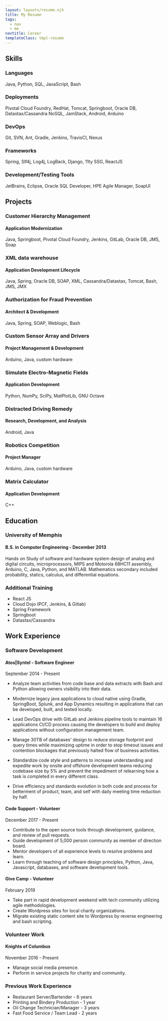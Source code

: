 ```yaml
---
layout: layouts/resume.njk
title: My Resume
tags:
  - nav
  - me
navtitle: Career
templateClass: tmpl-resume
---
```


## Skills
### Languages
Java, Python, SQL, JavaScript, Bash

### Deployments
Pivotal Cloud Foundry, RedHat, Tomcat, Springboot, Oracle DB, Datastax/Cassandra NoSQL, JamStack, Android, Arduino

### DevOps
Git, SVN, Ant, Gradle, Jenkins, TravisCI, Nexus

### Frameworks
Spring, Slf4j, Log4j, LogBack, Django, 11ty SSG, ReactJS

### Development/Testing Tools
JetBrains, Eclipse, Oracle SQL Developer, HPE Agile Manager, SoapUI

## Projects
### Customer Hierarchy Management
#### Application Modernization
Java, Springboot, Pivotal Cloud Foundry, Jenkins, GitLab, Oracle DB, JMS, Soap

### XML data warehouse
#### Application Development Lifecycle
Java, Spring, Oracle DB, SOAP, XML, Cassandra/Datastax, Tomcat, Bash, JMS, JMX

### Authorization for Fraud Prevention
#### Architect & Development
Java, Spring, SOAP, Weblogic, Bash

### Custom Sensor Array and Drivers
#### Project Management & Development
Arduino, Java, custom hardware

### Simulate Electro-Magnetic Fields
#### Application Development
Python, NumPy, SciPy, MatPlotLib, GNU Octave

### Distracted Driving Remedy
#### Research, Development, and Analysis
Android, Java

### Robotics Competition
#### Project Manager
Arduino, Java, custom hardware

### Matrix Calculator
#### Application Development
C++

## Education
### University of Memphis
#### B.S. in Computer Engineering - December 2013

Hands on Study of software and hardware system design of analog and digital circuits, microprocessors, MIPS and Motorola 68HC11 assembly, Arduino, C, Java, Python, and MATLAB. Mathematics secondary included probability, statics, calculus, and differential equations.

### Additional Training
+ React JS
+ Cloud Dojo (PCF, Jenkins, & Gitlab)
+ Spring Framework
+ Springboot
+ Datastax/Cassandra 

## Work Experience
### Software Development
#### Atos|Syntel - Software Engineer
September 2014 - Present

+ Analyze team activities from code base and data extracts with Bash and Python allowing owners visibility into their data.

+ Modernize legacy java applications to cloud native using Gradle, SpringBoot, Splunk, and App Dynamics resulting in applications that can be developed, built, and tested locally.
+ Lead DevOps drive with GitLab and Jenkins pipeline tools to maintain 16 applications CI/CD process causing the developers to build and deploy applications without configuration management team.
+ Manage 30TB of databases' design to reduce storage footprint and query times while maximizing uptime in order to stop timeout issues and contention blockages that previously halted flow of business activities.
+ Standardize code style and patterns to increase understanding and expedite work by onsite and offshore development teams reducing codebase size by 5% and prevent the impediment of relearning how a task is completed in every different class.
+ Drive efficiency and standards evolution in both code and process for betterment of product, team, and self with daily meeting time reduction by half.

#### Code Support - Volunteer
December 2017 - Present

+ Contribute to the open source tools through development, guidance, and review of pull requests.
+ Guide development of 5,000 person community as member of direction board.
+ Mentor developers of all experience levels to resolve problems and learn.
+ Learn through teaching of software design principles, Python, Java, Javascript, databases, and software development tools.

#### Give Camp - Volunteer
February 2019

+ Take part in rapid development weekend with tech community utilizing agile methodologies.
+ Create Wordpress sites for local charity organizations.
+ Migrate existing static content site to Wordpress by reverse engineering and bash scripting.

### Volunteer Work
####  Knights of Columbus
November 2016 - Present

+ Manage social media presence.
+ Perform in service projects for charity and community.

### Previous Work Experience
+ Restaurant Server/Bartender - 6 years
+ Printing and Bindery Production - 1 year
+ Oil Change Technician/Manager - 3 years
+ Fast Food Service / Team Lead - 2 years